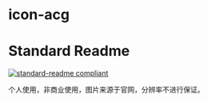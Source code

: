 # icon-acg
# Standard Readme
[![standard-readme compliant](https://img.shields.io/badge/readme%20style-standard-brightgreen.svg?style=flat-square)](https://github.com/RichardLitt/standard-readme)

个人使用，非商业使用，图片来源于官网，分辨率不进行保证。